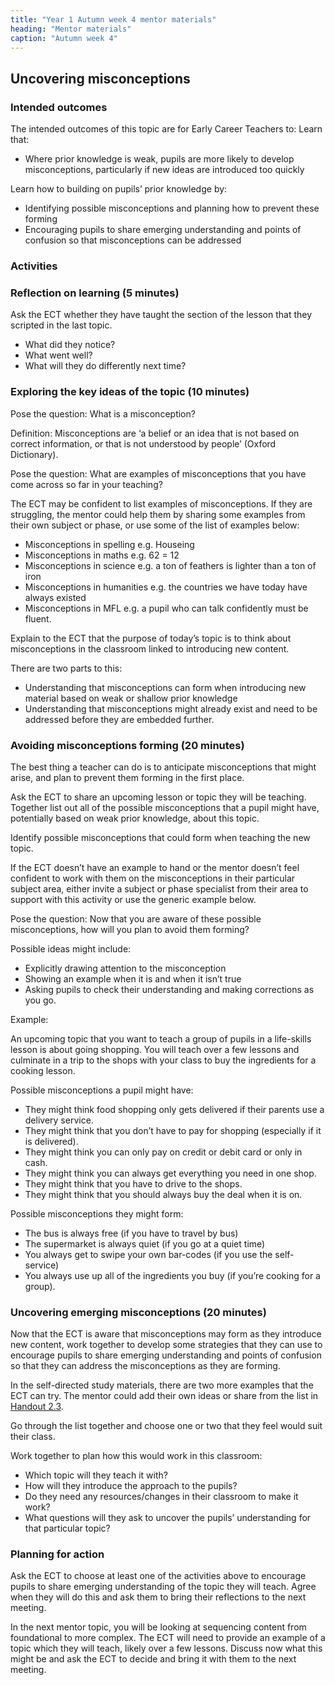 ```yaml
---
title: "Year 1 Autumn week 4 mentor materials"
heading: "Mentor materials"
caption: "Autumn week 4"
---
```


## Uncovering misconceptions

### Intended outcomes

The intended outcomes of this topic are for Early Career Teachers to:
Learn that:

- Where prior knowledge is weak, pupils are more likely to develop misconceptions, particularly if new ideas are introduced too quickly

Learn how to building on pupils’ prior knowledge by:

- Identifying possible misconceptions and planning how to prevent these forming
- Encouraging pupils to share emerging understanding and points of confusion so that misconceptions can be addressed

### Activities

### Reflection on learning (5 minutes)

Ask the ECT whether they have taught the section of the lesson that they scripted in the last topic.

- What did they notice?
- What went well?
- What will they do differently next time?

### Exploring the key ideas of the topic (10 minutes)

Pose the question: What is a misconception?

Definition: Misconceptions are ‘a belief or an idea that is not based on correct information, or that is not understood by people’ (Oxford Dictionary).

Pose the question: What are examples of misconceptions that you have come across so far in your teaching?

The ECT may be confident to list examples of misconceptions. If they are struggling, the mentor could help them by sharing some examples from their own subject or phase, or use some of the list of examples below:

- Misconceptions in spelling e.g. Houseing
- Misconceptions in maths e.g. 62 = 12
- Misconceptions in science e.g. a ton of feathers is lighter than a ton of iron
- Misconceptions in humanities e.g. the countries we have today have always existed
- Misconceptions in MFL e.g. a pupil who can talk confidently must be fluent.

Explain to the ECT that the purpose of today’s topic is to think about misconceptions in the classroom linked to introducing new content.

There are two parts to this:

- Understanding that misconceptions can form when introducing new material based on weak or shallow prior knowledge
- Understanding that misconceptions might already exist and need to be addressed before they are embedded further.

### Avoiding misconceptions forming (20 minutes)

The best thing a teacher can do is to anticipate misconceptions that might arise, and plan to prevent them forming in the first place.

Ask the ECT to share an upcoming lesson or topic they will be teaching. Together list out all of the possible misconceptions that a pupil might have, potentially based on weak prior knowledge, about this topic.

Identify possible misconceptions that could form when teaching the new topic.

If the ECT doesn’t have an example to hand or the mentor doesn’t feel confident to work with them on the misconceptions in their particular subject area, either invite a subject or phase specialist from their area to support with this activity or use the generic example below.

Pose the question: Now that you are aware of these possible misconceptions, how will you plan to avoid them forming?

Possible ideas might include:

- Explicitly drawing attention to the misconception
- Showing an example when it is and when it isn’t true
- Asking pupils to check their understanding and making corrections as you go.

Example:

An upcoming topic that you want to teach a group of pupils in a life-skills lesson is about going shopping. You will teach over a few lessons and culminate in a trip to the shops with your class to buy the ingredients for a cooking lesson.

Possible misconceptions a pupil might have:

- They might think food shopping only gets delivered if their parents use a delivery service.
- They might think that you don’t have to pay for shopping (especially if it is delivered).
- They might think you can only pay on credit or debit card or only in cash.
- They might think you can always get everything you need in one shop.
- They might think that you have to drive to the shops.
- They might think that you should always buy the deal when it is on.

Possible misconceptions they might form:

- The bus is always free (if you have to travel by bus)
- The supermarket is always quiet (if you go at a quiet time)
- You always get to swipe your own bar-codes (if you use the self-service)
- You always use up all of the ingredients you buy (if you’re cooking for a group).

### Uncovering emerging misconceptions (20 minutes)

Now that the ECT is aware that misconceptions may form as they introduce new content, work together to develop some strategies that they can use to encourage pupils to share emerging understanding and points of confusion so that they can address the misconceptions as they are forming.

In the self-directed study materials, there are two more examples that the ECT can try. The mentor could add their own ideas or share from the list in [Handout 2.3](/assets/materials/edt-Block-2-mentor-handout-2.3.pdf).

Go through the list together and choose one or two that they feel would suit their class.

Work together to plan how this would work in this classroom:

- Which topic will they teach it with?
- How will they introduce the approach to the pupils?
- Do they need any resources/changes in their classroom to make it work?
- What questions will they ask to uncover the pupils’ understanding for that particular topic?

### Planning for action

Ask the ECT to choose at least one of the activities above to encourage pupils to share emerging understanding of the topic they will teach. Agree when they will do this and ask them to bring their reflections to the next meeting.

In the next mentor topic, you will be looking at sequencing content from foundational to more complex. The ECT will need to provide an example of a topic which they will teach, likely over a few lessons. Discuss now what this might be and ask the ECT to decide and bring it with them to the next meeting.
